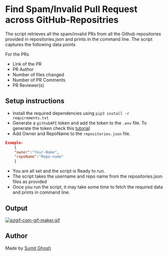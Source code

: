 # Find Spam/Invalid Pull Request across GitHub-Repositries

The script retrieves all the spam/invalid PRs from all the Github repositories provided in repositories.json and prints in the command line. The script captures the following data points

For the PRs

- Link of the PR
- PR Author
- Number of files changed
- Number of PR Comments
- PR Reviewer(s)

## Setup instructions

- Install the required dependencies using `pip3 install -r requirements.txt`
- Generate a `githubAPI` token and add the token to the `.env` file. To generate the token check this [tutorial](https://docs.github.com/en/github/authenticating-to-github/creating-a-personal-access-token)
- Add Owner and RepoName to the `repositories.json` file.

```json
Example-
    {
    "owner":"Your-Name",
    "repoName":"Repo-name"
    }
```
- You are all set and the script is Ready to run.
- The script takes the username and repo name from the repositories.json files as provided
- Once you run the script, it may take some time to fetch the required data and prints in command line.

## Output

[![ezgif-com-gif-maker.gif](https://i.postimg.cc/1tWMNmmd/ezgif-com-gif-maker.gif)](https://postimg.cc/LY1jcMZk)

## Author

Made by [Sumit Ghosh](https://github.com/sumitgsh)
